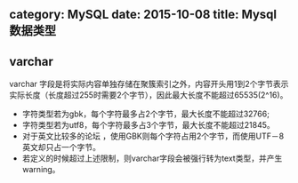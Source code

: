 category: MySQL
date: 2015-10-08
title: Mysql 数据类型
---

## varchar
varchar 字段是将实际内容单独存储在聚簇索引之外，内容开头用1到2个字节表示实际长度（长度超过255时需要2个字节），因此最大长度不能超过65535(2^16)。
* 字符类型若为gbk，每个字符最多占2个字节，最大长度不能超过32766; 
* 字符类型若为utf8，每个字符最多占3个字节，最大长度不能超过21845。 
* 对于英文比较多的论坛 ，使用GBK则每个字符占用2个字节，而使用UTF－8英文却只占一个字节。 
* 若定义的时候超过上述限制，则varchar字段会被强行转为text类型，并产生warning。 